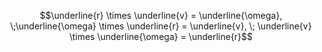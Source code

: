 $$\underline{r} \times \underline{v} = \underline{\omega},  \;\underline{\omega} \times \underline{r} = \underline{v}, \; \underline{v} \times \underline{\omega} = \underline{r}$$

